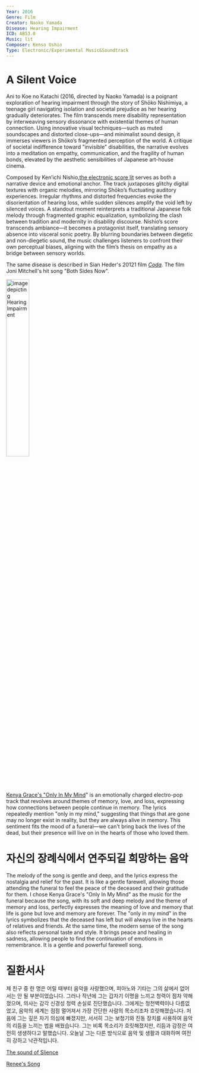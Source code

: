 ```yaml
---
Year: 2016
Genre: Film
Creator: Naoko Yamada
Disease: Hearing Impairment
ICD: AB53.0
Music: lit
Composer: Kenso Ushio
Type: Electronic/Experimental Music&Soundtrack
---
```


# A Silent Voice

Ani to Koe no Katachi (2016, directed by Naoko Yamada) is a poignant exploration of hearing impairment through the story of Shōko Nishimiya, a teenage girl navigating isolation and societal prejudice as her hearing gradually deteriorates. The film transcends mere disability representation by interweaving sensory dissonance with existential themes of human connection. Using innovative visual techniques—such as muted soundscapes and distorted close-ups—and minimalist sound design, it immerses viewers in Shōko’s fragmented perception of the world. A critique of societal indifference toward "invisible" disabilities, the narrative evolves into a meditation on empathy, communication, and the fragility of human bonds, elevated by the aesthetic sensibilities of Japanese art-house cinema.


Composed by Ken’ichi Nishio,[the electronic score lit](https://youtu.be/a57-KveTE84?si=t51QHNqHoZQroGCl) serves as both a narrative device and emotional anchor. The track juxtaposes glitchy digital textures with organic melodies, mirroring Shōko’s fluctuating auditory experiences. Irregular rhythms and distorted frequencies evoke the disorientation of hearing loss, while sudden silences amplify the void left by silenced voices. A standout moment reinterprets a traditional Japanese folk melody through fragmented graphic equalization, symbolizing the clash between tradition and modernity in disability discourse. Nishio’s score transcends ambiance—it becomes a protagonist itself, translating sensory absence into visceral sonic poetry. By blurring boundaries between diegetic and non-diegetic sound, the music challenges listeners to confront their own perceptual biases, aligning with the film’s thesis on empathy as a bridge between sensory worlds.

The same disease is described in Sian Heder's 20121 film [*Coda*](yu_taehee.md). The film Joni Mitchell's hit song "Both Sides Now".

<img src="./jin_guangxin_img.JPG" alt="image depicting Hearing Impairment" style="width: 35%;" />

[Kenya Grace's "Only In My Mind](https://youtu.be/tqpqOzuRSks?si=NJSzV9NSQELlMWb5)" is an emotionally charged electro-pop track that revolves around themes of memory, love, and loss, expressing how connections between people continue in memory. The lyrics repeatedly mention "only in my mind," suggesting that things that are gone may no longer exist in reality, but they are always alive in memory. This sentiment fits the mood of a funeral—we can't bring back the lives of the dead, but their presence will live on in the hearts of those who loved them.

# 자신의 장례식에서 연주되길 희망하는 음악
The melody of the song is gentle and deep, and the lyrics express the nostalgia and relief for the past. It is like a gentle farewell, allowing those attending the funeral to feel the peace of the deceased and their gratitude for them. I chose Kenya Grace's "Only In My Mind" as the music for the funeral because the song, with its soft and deep melody and the theme of memory and loss, perfectly expresses the meaning of love and memory that life is gone but love and memory are forever. The "only in my mind" in the lyrics symbolizes that the deceased has left but will always live in the hearts of relatives and friends. At the same time, the modern sense of the song also reflects personal taste and style. It brings peace and healing in sadness, allowing people to find the continuation of emotions in remembrance. It is a gentle and powerful farewell song.

# 질환서사
제 친구 중 한 명은 어릴 때부터 음악을 사랑했으며, 피아노와 기타는 그의 삶에서 없어서는 안 될 부분이었습니다. 그러나 작년에 그는 갑자기 이명을 느끼고 청력이 점차 약해졌으며, 의사는 감각 신경성 청력 손실로 진단했습니다. 그에게는 청천벽력이나 다름없었고, 음악의 세계는 점점 멀어져서 가장 간단한 사람의 목소리조차 흐릿해졌습니다. 처음에 그는 깊은 자기 의심에 빠졌지만, 서서히 그는 보청기와 진동 장치를 사용하여 음악의 리듬을 느끼는 법을 배웠습니다. 그는 비록 목소리가 흐릿해졌지만, 리듬과 감정은 여전히 생생하다고 말했습니다. 오늘날 그는 다른 방식으로 음악 및 생활과 대화하며 여전히 강하고 낙관적입니다.

[The sound of Slience](https://youtu.be/NAEppFUWLfc?si=mQHljAAuWSadoZYZ)

[Renee's Song](https://youtu.be/u7dsGzJcNzA?si=fnwvdIKH7CxkjAYF
)
